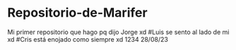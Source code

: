 # Repositorio-de-Marifer
Mi primer repositorio que hago pq dijo Jorge xd
#Luis se sento al lado de mi xd
#Cris está enojado como siempre xd
1234
28/08/23
